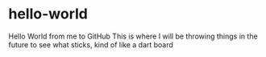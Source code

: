 # hello-world
Hello World from me to GitHub
This is where I will be throwing things in the future to see what sticks, kind of like a dart board
